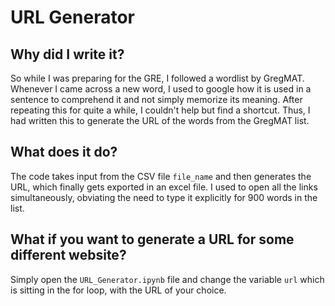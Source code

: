 # URL Generator

## Why did I write it? 
So while I was preparing for the GRE, I followed a wordlist by GregMAT. Whenever I came across a new word, I used to google how it is used in a sentence to comprehend it and not simply memorize its meaning. After repeating this for quite a while, I couldn't help but find a shortcut. Thus, I had written this to generate the URL of the words from the GregMAT list.  

## What does it do?
The code takes input from the CSV file <code>file_name</code> and then generates the URL, which finally gets exported in an excel file. I used to open all the links simultaneously, obviating the need to type it explicitly for 900 words in the list. 
## What if you want to generate a URL for some different website? 
Simply open the <code>URL_Generator.ipynb</code> file and change the variable <code>url</code> which is sitting in the for loop, with the URL of your choice.
